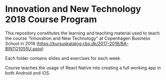 # Innovation and New Technology 2018 Course Program
This repository constitutes the learning and teaching material used to teach the course "Innovation and New Technology" at Copenhagen Business School in 2018 (https://kursuskatalog.cbs.dk/2017-2018/BA-BINTO1055U.aspx)

Each folder contains slides and exercises for each week.

Course teaches the usage of React Native into creating a full working app in both Android and iOS. 
